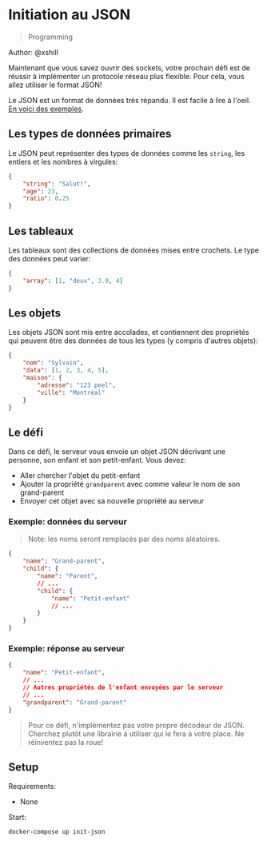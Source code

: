 # Initiation au JSON

> Programming

Author: @xshill

Maintenant que vous savez ouvrir des sockets, votre prochain défi est de réussir à implémenter un protocole réseau plus flexible. Pour cela, vous allez utiliser le format JSON!

Le JSON est un format de données très répandu. Il est facile à lire à l'oeil. [En voici des exemples](https://json.org/example.html).

## Les types de données primaires
Le JSON peut représenter des types de données comme les `string`, les entiers et les nombres à virgules:

```json
{
    "string": "Salut!",
    "age": 23,
    "ratio": 0.25
}
```

## Les tableaux
Les tableaux sont des collections de données mises entre crochets. Le type des données peut varier:

```json
{
    "array": [1, "deux", 3.0, 4]
}
```

## Les objets
Les objets JSON sont mis entre accolades, et contiennent des propriétés qui peuvent être des données de tous les types (y compris d'autres objets):

```json
{
    "nom": "Sylvain",
    "data": [1, 2, 3, 4, 5],
    "maison": {
        "adresse": "123 peel",
        "ville": "Montréal"
    }
}
```

## Le défi

Dans ce défi, le serveur vous envoie un objet JSON décrivant une personne, son enfant et son petit-enfant. Vous devez:
- Aller chercher l'objet du petit-enfant
- Ajouter la propriété `grandparent` avec comme valeur le nom de son grand-parent
- Envoyer cet objet avec sa nouvelle propriété au serveur

### Exemple: données du serveur
> Note: les noms seront remplacés par des noms aléatoires.

```json
{
    "name": "Grand-parent",
    "child": {
        "name": "Parent",
        // ...
        "child": {
            "name": "Petit-enfant"
            // ...
        }
    }
}
```

### Exemple: réponse au serveur
```json
{
    "name": "Petit-enfant",
    // ...
    // Autres propriétés de l'enfant envoyées par le serveur
    // ...
    "grandparent": "Grand-parent"
}
```

> Pour ce défi, n'implémentez pas votre propre décodeur de JSON. Cherchez plutôt une librairie à utiliser qui le fera à votre place. Ne réinventez pas la roue!

## Setup

Requirements:
- None

Start:

```
docker-compose up init-json
```
